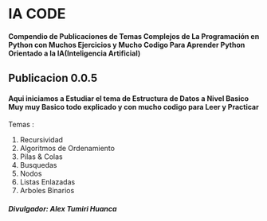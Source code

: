 # IA CODE
<h4>Compendio de Publicaciones de Temas Complejos de La Programación en Python con Muchos Ejercicios y Mucho Codigo Para Aprender Python Orientado a la <strong>IA(Inteligencia Artificial)</strong><h4>

## Publicacion 0.0.5
<h4>Aqui iniciamos a Estudiar el tema de Estructura de Datos a Nivel Basico Muy muy Basico todo explicado y con mucho codigo para Leer y Practicar</h4>
Temas :<br>
<ol>
  <li>Recursividad</li>
  <li>Algoritmos de Ordenamiento</li>
  <li>Pilas & Colas</li>
  <li>Busquedas</li>
  <li>Nodos<br></li>
  <li>Listas Enlazadas</li>
  <li>Arboles Binarios</li>
</ol>
<h5>Divulgador: Alex Tumiri Huanca</h5>

